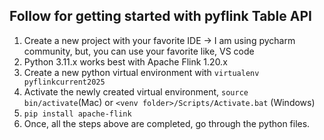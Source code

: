 ## Follow for getting started with pyflink Table API

1. Create a new project with your favorite IDE -> I am using pycharm community, but, you can use your favorite like, VS code
2. Python 3.11.x works best with Apache Flink 1.20.x
3. Create a new python virtual environment with `virtualenv pyflinkcurrent2025`
4. Activate the newly created virtual environment, `source bin/activate`(Mac) or `<venv folder>/Scripts/Activate.bat` (Windows)
5. `pip install apache-flink`
6. Once, all the steps above are completed, go through the python files.
